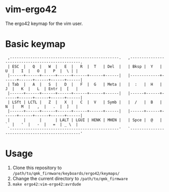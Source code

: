 # vim-ergo42
The ergo42 keymap for the vim user. 


# Basic keymap

```
 ,------------------------------------------------.   ,------------------------------------------------.
 | ESC  |   Q  |   W  |   E  |   R  |  T   | Del  |   | Bksp |  Y   |   U  |   I  |   O  |   P  |  \ | |
 |------+------+------+------+------+------+------|   |-------------+------+------+------+------+------|
 | Tab  |   A  |   S  |   D  |   F  |  G   | Meta |   |  :   |  H   |   J  |   K  |   L  | Entr |  [   |
 |------+------+------+------+------+------+------|   |------+------+------+------+------+------+------|
 | LSft | LCTL |   Z  |   X  |   C  |  V   | Symb |   |  /   |  B   |   N  |   M  |   ,  |   .  |  ]   |
 |------+------+------+------+------+------+------|   |------+------+------+------+------+------+------|
 |      |      |      | LALT | LGUI | HENK | MHEN |   | Spce |  @   |   `  |   '  |   -  |   =  | _ \  |
 `------------------------------------------------'   `------------------------------------------------'
```

# Usage
1. Clone this repository to `/path/to/qmk_firmware/keyboards/ergo42/keymaps/`
1. Change the current directory to `/path/to/qmk_firmware`
1. `make ergo42:vim-ergo42:avrdude`



